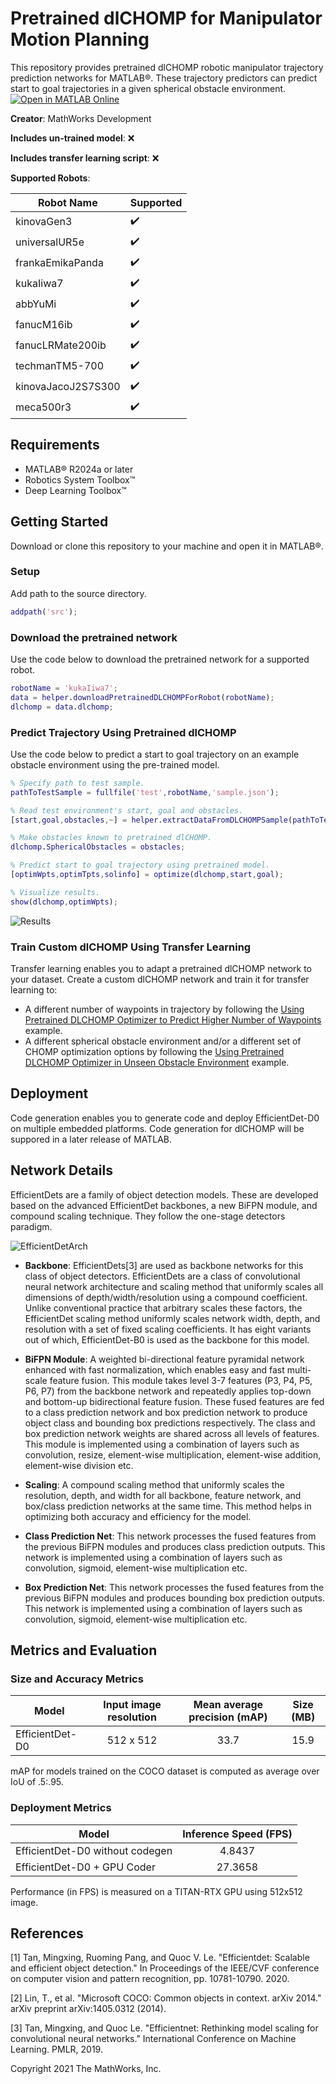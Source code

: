 # Pretrained dlCHOMP for Manipulator Motion Planning
This repository provides pretrained dlCHOMP robotic manipulator trajectory prediction networks for MATLAB®. These trajectory predictors can predict start to goal trajectories in a given spherical obstacle environment. [![Open in MATLAB Online](https://www.mathworks.com/images/responsive/global/open-in-matlab-online.svg)](https://matlab.mathworks.com/open/github/v1?repo=matlab-deep-learning/pretrained-dlCHOMP)

**Creator**: MathWorks Development

**Includes un-trained model**: ❌  

**Includes transfer learning script**: ❌ 

**Supported Robots**:

| Robot Name  | Supported |
| ------ | ------ |
| kinovaGen3 |✔️|
| universalUR5e |✔️|
| frankaEmikaPanda |✔️|
| kukaIiwa7 |✔️|
| abbYuMi |✔️|
| fanucM16ib |✔️|
| fanucLRMate200ib |✔️|
| techmanTM5-700 |✔️|
| kinovaJacoJ2S7S300 |✔️|
| meca500r3 |✔️|

## Requirements
- MATLAB® R2024a or later
- Robotics System Toolbox™
- Deep Learning Toolbox™

## Getting Started
Download or clone this repository to your machine and open it in MATLAB®.

### Setup
Add path to the source directory.

```matlab
addpath('src');
```

### Download the pretrained network
Use the code below to download the pretrained network for a supported robot.

```matlab
robotName = 'kukaIiwa7';
data = helper.downloadPretrainedDLCHOMPForRobot(robotName);
dlchomp = data.dlchomp;
```

### Predict Trajectory Using Pretrained dlCHOMP
Use the code below to predict a start to goal trajectory on an example obstacle environment using the pre-trained model.

```matlab
% Specify path to test sample.
pathToTestSample = fullfile('test',robotName,'sample.json');

% Read test environment's start, goal and obstacles.
[start,goal,obstacles,~] = helper.extractDataFromDLCHOMPSample(pathToTestSample);

% Make obstacles known to pretrained dlCHOMP.
dlchomp.SphericalObstacles = obstacles;

% Predict start to goal trajectory using pretrained model.
[optimWpts,optimTpts,solinfo] = optimize(dlchomp,start,goal);

% Visualize results.
show(dlchomp,optimWpts);
```
![Results](/resources/images/result.png)

### Train Custom dlCHOMP Using Transfer Learning
Transfer learning enables you to adapt a pretrained dlCHOMP network to your dataset. Create a custom dlCHOMP network and train it for transfer learning to:
- A different number of waypoints in trajectory by following the [Using Pretrained DLCHOMP Optimizer to Predict Higher Number of Waypoints](https://link-to-example) example.
- A different spherical obstacle environment and/or a different set of CHOMP optimization options by following the [Using Pretrained DLCHOMP Optimizer in Unseen Obstacle Environment](https://link-to-example) example.

## Deployment
Code generation enables you to generate code and deploy EfficientDet-D0 on multiple embedded platforms. Code generation for dlCHOMP will be suppored in a later release of MATLAB.

## Network Details

EfficientDets are a family of object detection models. These are developed based on the advanced EfficientDet backbones, a new BiFPN module, and compound scaling technique. They follow the one-stage detectors paradigm.

![EfficientDetArch](/images/network.png)

- **Backbone**: EfficientDets[3] are used as backbone networks for this class of object detectors. EfficientDets are a class of convolutional neural network architecture and scaling method that uniformly scales all dimensions of depth/width/resolution using a compound coefficient. Unlike conventional practice that arbitrary scales these factors, the EfficientDet scaling method uniformly scales network width, depth, and resolution with a set of fixed scaling coefficients. It has eight variants out of which, EfficientDet-B0 is used as the backbone for this model.
 
- **BiFPN Module**: A weighted bi-directional feature pyramidal network enhanced with fast normalization, which enables easy and fast multi-scale feature fusion. This module takes level 3-7 features (P3, P4, P5, P6, P7) from the backbone network and repeatedly applies top-down and bottom-up bidirectional feature fusion. These fused features are fed to a class prediction network and box prediction network to produce object class and bounding box predictions respectively. The class and box prediction network weights are shared across all levels of features.
This module is implemented using a combination of layers such as convolution, resize, element-wise multiplication, element-wise addition, element-wise division etc.
 
- **Scaling**: A compound scaling method that uniformly scales the resolution, depth, and width for all backbone, feature network, and box/class prediction networks at the same time. This method helps in optimizing both accuracy and efficiency for the model.

- **Class Prediction Net**: This network processes the fused features from the previous BiFPN modules and produces class prediction outputs. This network is implemented using a combination of layers such as convolution, sigmoid, element-wise multiplication etc.
 
- **Box Prediction Net**: This network processes the fused features from the previous BiFPN modules and produces bounding box prediction outputs. This network is implemented using a combination of layers such as convolution, sigmoid, element-wise multiplication etc.

## Metrics and Evaluation

### Size and Accuracy Metrics

| Model           | Input image resolution | Mean average precision (mAP) | Size (MB) |
|-----------------|:----------------------:|:----------------------------:|:---------:|
| EfficientDet-D0 |       512 x 512        |               33.7           |  15.9     |


mAP for models trained on the COCO dataset is computed as average over IoU of .5:.95.

### Deployment Metrics

| Model                           | Inference Speed (FPS) |
|---------------------------------|:---------------------:|
| EfficientDet-D0 without codegen |         4.8437        |
| EfficientDet-D0 + GPU Coder     |        27.3658        |

Performance (in FPS) is measured on a TITAN-RTX GPU using 512x512 image.


## References
[1] Tan, Mingxing, Ruoming Pang, and Quoc V. Le. "Efficientdet: Scalable and efficient object detection." In Proceedings of the IEEE/CVF conference on computer vision and pattern recognition, pp. 10781-10790. 2020.

[2] Lin, T., et al. "Microsoft COCO: Common objects in context. arXiv 2014." arXiv preprint arXiv:1405.0312 (2014).

[3] Tan, Mingxing, and Quoc Le. "Efficientnet: Rethinking model scaling for convolutional neural networks." International Conference on Machine Learning. PMLR, 2019.

Copyright 2021 The MathWorks, Inc.
